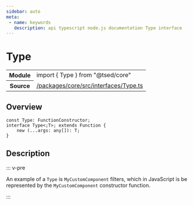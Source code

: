 ```yaml
---
sidebar: auto
meta:
 - name: keywords
   description: api typescript node.js documentation Type interface
---
```

# Type <Badge text="Interface" type="interface"/>
<!-- Summary -->
<section class="symbol-info"><table class="is-full-width"><tbody><tr><th>Module</th><td><div class="lang-typescript"><span class="token keyword">import</span> { Type }&nbsp;<span class="token keyword">from</span>&nbsp;<span class="token string">"@tsed/core"</span></div></td></tr><tr><th>Source</th><td><a href="https://github.com/TypedProject/ts-express-decorators/blob/v5.4.0/packages/core/src/interfaces/Type.ts#L0-L0">/packages/core/src/interfaces/Type.ts</a></td></tr></tbody></table></section>

<!-- Overview -->
## Overview


<pre><code class="typescript-lang "><span class="token keyword">const</span> Type<span class="token punctuation">:</span> FunctionConstructor<span class="token punctuation">;</span>
<span class="token keyword">interface</span> Type&lt<span class="token punctuation">;</span>T&gt<span class="token punctuation">;</span> <span class="token keyword">extends</span> Function <span class="token punctuation">{</span>
    new <span class="token punctuation">(</span>...args<span class="token punctuation">:</span> <span class="token keyword">any</span><span class="token punctuation">[</span><span class="token punctuation">]</span><span class="token punctuation">)</span><span class="token punctuation">:</span> T<span class="token punctuation">;</span>
<span class="token punctuation">}</span></code></pre>



<!-- Description -->
## Description

::: v-pre

An example of a `Type` is `MyCustomComponent` filters, which in JavaScript is be represented by
the `MyCustomComponent` constructor function.

:::